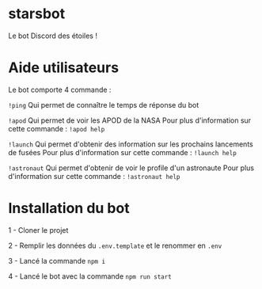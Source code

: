 # starsbot
Le bot Discord des étoiles !

# Aide utilisateurs
Le bot comporte 4 commande :

`!ping` Qui permet de connaître le temps de réponse du bot

`!apod` Qui permet de voir les APOD de la NASA
Pour plus d'information sur cette commande : `!apod help`

`!launch` Qui permet d'obtenir des information sur les prochains lancements de fusées
Pour plus d'information sur cette commande : `!launch help`

`!astronaut` Qui permet d'obtenir de voir le profile d'un astronaute
Pour plus d'information sur cette commande : `!astronaut help`

# Installation du bot
1 - Cloner le projet

2 - Remplir les données du `.env.template` et le renommer en `.env`

3 - Lancé la commande `npm i`

4 - Lancé le bot avec la commande `npm run start`

